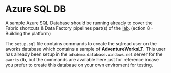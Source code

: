 # Azure SQL DB

A sample Azure SQL Database should be running already to cover the Fabric shortcuts & Data Factory pipelines part(s) of the [lab](https://aka.ms/fabricrtiworkshop). (ection 8 - Building the platform) 

The `setup.sql` file contains commands to create the sqlread user on the aworks database which contains a sample of **AdventureWorksLT**. This user has already been setup in the `adxdemo.database.windows.net` server for the `aworks` db, but the commands are available here just for reference incase you prefer to create this database on your own enviroment for testing. 

